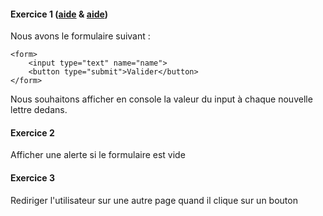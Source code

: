 #### Exercice 1 ([aide](https://developer.mozilla.org/en-US/docs/Web/Events) & [aide](https://developer.mozilla.org/en-US/docs/Web/Events/keyup))

Nous avons le formulaire suivant : 
```
<form> 
	<input type="text" name="name">
	<button type="submit">Valider</button>
</form>
```

Nous souhaitons afficher en console la valeur du input à chaque nouvelle lettre dedans.


#### Exercice 2

Afficher une alerte si le formulaire est vide

#### Exercice 3 

Rediriger l'utilisateur sur une autre page quand il clique sur un bouton 